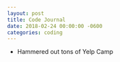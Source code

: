 ```yaml
---
layout: post
title: Code Journal
date: 2018-02-24 00:00:00 -0600
categories: coding
---
```


- Hammered out tons of Yelp Camp
